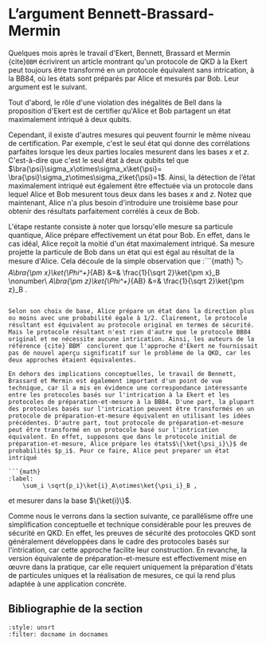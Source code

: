 ﻿
# L’argument Bennett-Brassard-Mermin 

Quelques mois après le travail d'Ekert, Bennett, Brassard et Mermin {cite}`BBM` écrivirent un article montrant qu'un protocole de QKD à la Ekert peut toujours être transformé en un protocole équivalent sans intrication, à la BB84, où les états sont préparés par Alice et mesurés par Bob. Leur argument est le suivant.

Tout d'abord, le rôle d'une violation des inégalités de Bell dans la proposition d'Ekert est de certifier qu'Alice et Bob partagent un état maximalement intriqué à deux qubits.

 Cependant, il existe d'autres mesures qui peuvent fournir le même niveau de certification. Par exemple, c'est le seul état qui donne des corrélations parfaites lorsque les deux parties locales mesurent dans les bases $x$ et $z$. C'est-à-dire que c'est le seul état à deux qubits tel que $\bra{\psi}\sigma_x\otimes\sigma_x\ket{\psi}=
\bra{\psi}\sigma_z\otimes\sigma_z\ket{\psi}=1$. Ainsi, la détection de l’état maximalement intriqué
eut également être effectuée via un protocole dans lequel Alice et Bob mesurent tous deux dans les bases $x$ and $z$. Notez que maintenant, Alice n'a plus besoin d'introduire une troisième base pour obtenir des résultats parfaitement corrélés à ceux de Bob.

L'étape restante consiste à noter que lorsqu'elle mesure sa particule quantique, Alice prépare effectivement un état pour Bob. En effet, dans le cas idéal, Alice reçoit la moitié d'un état maximalement intriqué. Sa mesure projette la particule de Bob dans un état qui est égal au résultat de la mesure d'Alice. Cela découle de la simple observation que :```{math}
:label: 
  _A\bra{\pm x}\ket{\Phi^+}_{AB} &=& \frac{1}{\sqrt 2}\ket{\pm x}_B \nonumber\\
  _A\bra{\pm z}\ket{\Phi^+}_{AB} &=& \frac{1}{\sqrt 2}\ket{\pm
  z}_B .
```

Selon son choix de base, Alice prépare un état dans la direction plus ou moins avec une probabilité égale à 1/2. Clairement, le protocole résultant est équivalent au protocole original en termes de sécurité. Mais le protocole résultant n'est rien d'autre que le protocole BB84 original et ne nécessite aucune intrication. Ainsi, les auteurs de la référence {cite}`BBM` conclurent que l'approche d'Ekert ne fournissait pas de nouvel aperçu significatif sur le problème de la QKD, car les deux approches étaient équivalentes.

En dehors des implications conceptuelles, le travail de Bennett, Brassard et Mermin est également important d'un point de vue technique, car il a mis en évidence une correspondance intéressante entre les protocoles basés sur l'intrication à la Ekert et les protocoles de préparation-et-mesure à la BB84. D'une part, la plupart des protocoles basés sur l'intrication peuvent être transformés en un protocole de préparation-et-mesure équivalent en utilisant les idées précédentes. D'autre part, tout protocole de préparation-et-mesure peut être transformé en un protocole basé sur l'intrication équivalent. En effet, supposons que dans le protocole initial de préparation-et-mesure, Alice prépare les états$\{\ket{\psi_i}\}$ de probabilités $p_i$. Pour ce faire, Alice peut preparer un état intriqué

```{math}
:label: 
    \sum_i \sqrt{p_i}\ket{i}_A\otimes\ket{\psi_i}_B ,
```

et mesurer dans la base $\{\ket{i}\}$. 

Comme nous le verrons dans la section suivante, ce parallélisme offre une simplification conceptuelle et technique considérable pour les preuves de sécurité en QKD. En effet, les preuves de sécurité des protocoles QKD sont généralement développées dans le cadre des protocoles basés sur l'intrication, car cette approche facilite leur construction. En revanche, la version équivalente de préparation-et-mesure est effectivement mise en œuvre dans la pratique, car elle requiert uniquement la préparation d'états de particules uniques et la réalisation de mesures, ce qui la rend plus adaptée à une application concrète.

## Bibliographie de la section
```{bibliography}
:style: unsrt
:filter: docname in docnames
```


